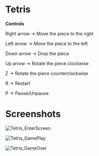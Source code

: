 # Tetris

**Controls**

Right arrow -> Move the piece to the right

Left arrow -> Move the piece to the left

Down arrow -> Drop the piece

Up arrow -> Rotate the piece clockwise

Z -> Rotate the piece counterclockwise

R -> Restart

P -> Pause/Unpause

# Screenshots
![Tetris_EnterScreen](https://user-images.githubusercontent.com/118135277/224503370-a976f44f-ef10-432a-a9ed-9cfb09f59e3d.png)


![Tetris_GamePlay](https://user-images.githubusercontent.com/118135277/224503376-0e7821c9-e101-4b9e-822d-caa0d284dc76.png)


![Tetris_GameOver](https://user-images.githubusercontent.com/118135277/224503381-d78dcde1-c577-4524-9f4e-c6ab6739ff08.png)
